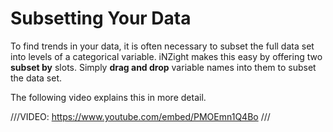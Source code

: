 # Subsetting Your Data

To find trends in your data, it is often necessary to subset the full data set into levels of a categorical variable. iNZight makes this easy by offering two __subset by__ slots. Simply __drag and drop__ variable names into them to subset the data set.

The following video explains this in more detail.

///VIDEO: https://www.youtube.com/embed/PMOEmn1Q4Bo ///
